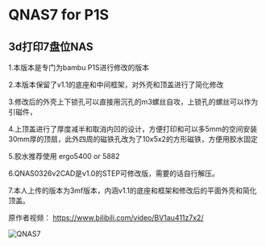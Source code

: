 # QNAS7 for P1S

3d打印7盘位NAS
---
1.本版本是专门为bambu P1S进行修改的版本

2.本版本保留了v1.1的底座和中间框架，对外壳和顶盖进行了简化修改

3.修改后的外壳上下锁孔可以直接用沉孔的m3螺丝自攻，上锁孔的螺丝可以作为引磁件，

4.上顶盖进行了厚度减半和取消内凹的设计，方便打印和可以多5mm的空间安装30mm厚的顶扇，此外四周的磁铁孔改为了10x5x2的方形磁铁，方便用胶水固定

5.胶水推荐使用 ergo5400 or 5882

6.QNAS0326v2CAD是v1.0的STEP可修改版，需要的话自行解压。

7.本人上传的版本为3mf版本，内涵v1.1的底座和框架和修改后的平面外壳和简化顶盖。


原作者视频：
https://www.bilibili.com/video/BV1au411z7x2/

![QNAS7]([https://makerworld.bblmw.cn/makerworld/model/CN715033e558e5b3/design/2024-07-28_b6f900b0b96f5.jpeg?x-oss-process=image/resize,w_1000/format,webp](https://makerworld.bblmw.cn/makerworld/model/CN715033e558e5b3/design/2024-07-28_b6f900b0b96f5.jpeg?x-oss-process=image/resize,w_1920/format,webp))
